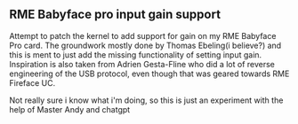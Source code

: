 ## RME Babyface pro input gain support

Attempt to patch the kernel to add support for gain on my RME Babyface Pro card. 
The groundwork mostly done by Thomas Ebeling(i believe?) and this is ment to just add the missing functionality of setting input gain. 
Inspiration is also taken from Adrien Gesta-Fline who did a lot of reverse engineering of the USB protocol, even though that was geared towards RME Fireface UC.

Not really sure i know what i'm doing, so this is just an experiment with the help of Master Andy and chatgpt
